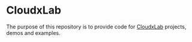 # CloudxLab

The purpose of this repository is to provide code for [CloudxLab](https://cloudxlab.com) projects, demos and examples.
